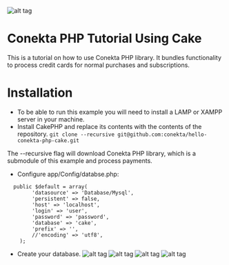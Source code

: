 ![alt tag](https://raw.github.com/conekta/hello-conekta-php-cake/master/readme_files/cover.png)

Conekta PHP Tutorial Using Cake
=======================
This is a tutorial on how to use Conekta PHP library. It bundles functionality to process credit cards for normal purchases and subscriptions.

Installation
=======================

* To be able to run this example you will need to install a LAMP or XAMPP server in your machine. 
* Install CakePHP and replace its contents with the contents of the repository.
`git clone --recursive git@github.com:conekta/hello-conekta-php-cake.git`

The --recursive flag will download Conekta PHP library, which is a submodule of this example and process payments.

* Configure app/Config/databse.php:
```
  public $default = array(
		'datasource' => 'Database/Mysql',
		'persistent' => false,
		'host' => 'localhost',
		'login' => 'user',
		'password' => 'password',
		'database' => 'cake',
		'prefix' => '',
		//'encoding' => 'utf8',
	);
```
* Create your database.
![alt tag](https://raw.github.com/conekta/hello-conekta-php-cake/master/readme_files/db_charges.png)
![alt tag](https://raw.github.com/conekta/hello-conekta-php-cake/master/readme_files/db_events.png)
![alt tag](https://raw.github.com/conekta/hello-conekta-php-cake/master/readme_files/db_products.png)
![alt tag](https://raw.github.com/conekta/hello-conekta-php-cake/master/readme_files/db_webhooks.png)
